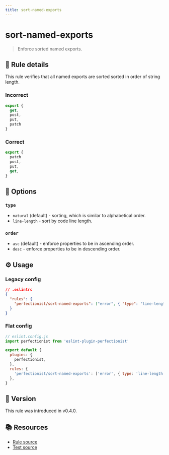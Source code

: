 ```yaml
---
title: sort-named-exports
---
```


# sort-named-exports

> Enforce sorted named exports.

## 📖 Rule details

This rule verifies that all named exports are sorted sorted in order of string length.

### Incorrect

<!-- prettier-ignore -->
```ts
export {
  get,
  post,
  put,
  patch
}
```

### Correct

<!-- prettier-ignore -->
```ts
export {
  patch
  post,
  put,
  get,
}
```

## 🔧 Options

### `type`

- `natural` (default) - sorting, which is similar to alphabetical order.
- `line-length` - sort by code line length.

### `order`

- `asc` (default) - enforce properties to be in ascending order.
- `desc` - enforce properties to be in descending order.

## ⚙️ Usage

### Legacy config

```json
// .eslintrc
{
  "rules": {
    "perfectionist/sort-named-exports": ["error", { "type": "line-length", "order": "desc" }]
  }
}
```

### Flat config

```js
// eslint.config.js
import perfectionist from 'eslint-plugin-perfectionist'

export default {
  plugins: {
    perfectionist,
  },
  rules: {
    'perfectionist/sort-named-exports': ['error', { type: 'line-length', order: 'desc' }],
  },
}
```

## 🚀 Version

This rule was introduced in v0.4.0.

## 📚 Resources

- [Rule source](https://github.com/azat-io/eslint-plugin-perfectionist/blob/main/rules/sort-named-exports.ts)
- [Test source](https://github.com/azat-io/eslint-plugin-perfectionist/blob/main/test/sort-named-exports.test.ts)
